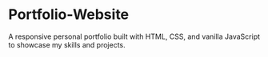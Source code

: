 # Portfolio-Website
A responsive personal portfolio built with HTML, CSS, and vanilla JavaScript to showcase my skills and projects.
